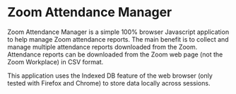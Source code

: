 # Zoom Attendance Manager

Zoom Attendance Manager is a simple 100% browser Javascript application to help manage Zoom attendance reports.  The main benefit is to collect and manage multiple attendance reports downloaded from the Zoom.  Attendance reports can be downloaded from the Zoom web page (not the Zoom Workplace) in CSV format.

This application uses the Indexed DB feature of the web browser (only tested with Firefox and Chrome) to store data locally across sessions.  
